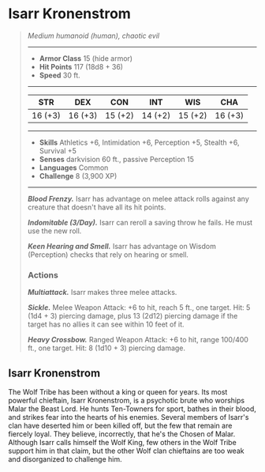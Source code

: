 # Isarr Kronenstrom
>*Medium humanoid (human), chaotic evil*
>___
>- **Armor Class** 15 (hide armor)
>- **Hit Points** 117 (18d8 + 36)
>- **Speed** 30 ft.
>___
>|STR|DEX|CON|INT|WIS|CHA|
>|:---:|:---:|:---:|:---:|:---:|:---:|
>|16 (+3)|16 (+3)|15 (+2)|14 (+2)|15 (+2)|16 (+3)|
>___
>- **Skills** Athletics +6, Intimidation +6, Perception +5, Stealth +6, Survival +5
>- **Senses** darkvision 60 ft., passive Perception 15
>- **Languages** Common
>- **Challenge** 8 (3,900 XP)
>___
>***Blood Frenzy.*** Isarr has advantage on melee attack rolls against any creature that doesn't have all its hit points.  
>
>***Indomitable (3/Day).*** Isarr can reroll a saving throw he fails. He must use the new roll.  
>
>***Keen Hearing and Smell.*** Isarr has advantage on Wisdom (Perception) checks that rely on hearing or smell.  
>
>### Actions
>***Multiattack.*** Isarr makes three melee attacks.  
>
>***Sickle.*** Melee Weapon Attack: +6 to hit, reach 5 ft., one target. Hit: 5 (1d4 + 3) piercing damage, plus 13 (2d12) piercing damage if the target has no allies it can see within 10 feet of it.  
>
>***Heavy Crossbow.*** Ranged Weapon Attack: +6 to hit, range 100/400 ft., one target. Hit: 8 (1d10 + 3) piercing damage.
## Isarr Kronenstrom
The Wolf Tribe has been without a king or queen for years. Its most powerful chieftain, Isarr Kronenstrom, is a psychotic brute who worships Malar the Beast Lord. He hunts Ten-Towners for sport, bathes in their blood, and strikes fear into the hearts of his enemies. Several members of Isarr's clan have deserted him or been killed off, but the few that remain are fiercely loyal. They believe, incorrectly, that he's the Chosen of Malar.
Although Isarr calls himself the Wolf King, few others in the Wolf Tribe support him in that claim, but the other Wolf clan chieftains are too weak and disorganized to challenge him.